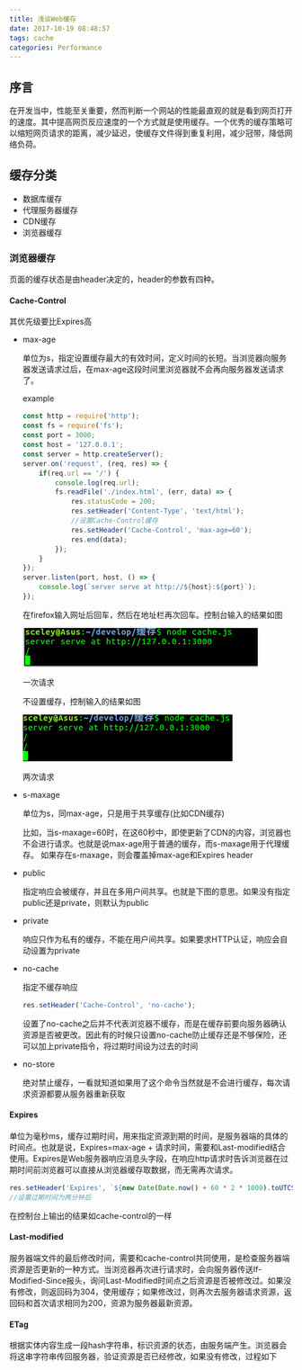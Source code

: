 ```yaml
---
title: 浅谈Web缓存
date: 2017-10-19 08:48:57
tags: cache
categories: Performance
---
```


## 序言

在开发当中，性能至关重要，然而判断一个网站的性能最直观的就是看到网页打开的速度。其中提高网页反应速度的一个方式就是使用缓存。一个优秀的缓存策略可以缩短网页请求的距离，减少延迟，使缓存文件得到重复利用，减少冠带，降低网络负荷。

<!-- more -->

## 缓存分类

- 数据库缓存
- 代理服务器缓存
- CDN缓存
- 浏览器缓存

### 浏览器缓存

页面的缓存状态是由header决定的，header的参数有四种。

#### Cache-Control

其优先级要比Expires高

- max-age

	单位为s，指定设置缓存最大的有效时间，定义时间的长短。当浏览器向服务器发送请求过后，在max-age这段时间里浏览器就不会再向服务器发送请求了。

	example

	```js
    const http = require('http');
    const fs = require('fs');
    const port = 3000;
    const host = '127.0.0.1';
    const server = http.createServer();
    server.on('request', (req, res) => {
        if(req.url == '/') {
            console.log(req.url);
            fs.readFile('./index.html', (err, data) => {
                res.statusCode = 200;
                res.setHeader('Content-Type', 'text/html');
                //设置Cache-Control缓存
                res.setHeader('Cache-Control', 'max-age=60');
                res.end(data);
            });
        }
    });
    server.listen(port, host, () => {
        console.log(`server serve at http://${host}:${port}`);
    });
    ```

    在firefox输入网址后回车，然后在地址栏再次回车。控制台输入的结果如图

    ![](/img/cache-control1.png)

    一次请求

    不设置缓存，控制输入的结果如图

    ![](/img/cache-control2.png)

    两次请求

- s-maxage

    单位为s，同max-age，只是用于共享缓存(比如CDN缓存)

    比如，当s-maxage=60时，在这60秒中，即使更新了CDN的内容，浏览器也不会进行请求。也就是说max-age用于普通的缓存，而s-maxage用于代理缓存。
    如果存在s-maxage，则会覆盖掉max-age和Expires header

- public

    指定响应会被缓存，并且在多用户间共享。也就是下图的意思。如果没有指定public还是private，则默认为public

- private

    响应只作为私有的缓存，不能在用户间共享。如果要求HTTP认证，响应会自动设置为private

- no-cache

    指定不缓存响应

    ```js
    res.setHeader('Cache-Control', 'no-cache');
    ```

    设置了no-cache之后并不代表浏览器不缓存，而是在缓存前要向服务器确认资源是否被更改。因此有的时候只设置no-cache防止缓存还是不够保险，还可以加上private指令，将过期时间设为过去的时间

- no-store

    绝对禁止缓存，一看就知道如果用了这个命令当然就是不会进行缓存，每次请求资源都要从服务器重新获取

#### Expires

单位为毫秒ms，缓存过期时间，用来指定资源到期的时间，是服务器端的具体的时间点。也就是说，Expires=max-age + 请求时间，需要和Last-modified结合使用。Expires是Web服务器响应消息头字段，在响应http请求时告诉浏览器在过期时间前浏览器可以直接从浏览器缓存取数据，而无需再次请求。

```js
res.setHeader('Expires', `${new Date(Date.now() + 60 * 2 * 1000).toUTCString()}`);
//设置过期时间为两分钟后
```

在控制台上输出的结果如cache-control的一样

#### Last-modified

服务器端文件的最后修改时间，需要和cache-control共同使用，是检查服务器端资源是否更新的一种方式。当浏览器再次进行请求时，会向服务器传送If-Modified-Since报头，询问Last-Modified时间点之后资源是否被修改过。如果没有修改，则返回码为304，使用缓存；如果修改过，则再次去服务器请求资源，返回码和首次请求相同为200，资源为服务器最新资源。

#### ETag

根据实体内容生成一段hash字符串，标识资源的状态，由服务端产生。浏览器会将这串字符串传回服务器，验证资源是否已经修改，如果没有修改，过程如下